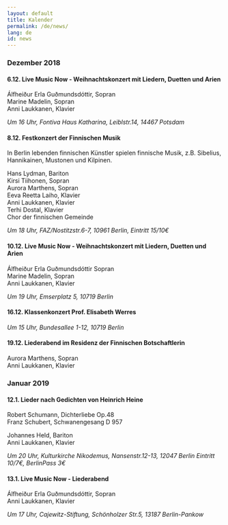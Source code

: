 ```yaml
---
layout: default
title: Kalender
permalink: /de/news/
lang: de
id: news
---
```

### Dezember 2018

#### 6.12. Live Music Now - Weihnachtskonzert mit Liedern, Duetten und Arien 

Álfheiður Erla Guðmundsdóttir, Sopran  
Marine Madelin, Sopran  
Anni Laukkanen, Klavier

_Um 16 Uhr, Fontiva Haus Katharina, Leiblstr.14, 14467 Potsdam_ 

#### 8.12. Festkonzert der Finnischen Musik  
    
In Berlin lebenden finnischen Künstler spielen finnische Musik, z.B. Sibelius, Hannikainen, Mustonen und Kilpinen.  

Hans Lydman, Bariton  
Kirsi Tiihonen, Sopran  
Aurora Marthens, Sopran  
Eeva Reetta Laiho, Klavier  
Anni Laukkanen, Klavier  
Terhi Dostal, Klavier  
Chor der finnischen Gemeinde  

_Um 18 Uhr, FAZ/Nostitzstr.6-7, 10961 Berlin, Eintritt 15/10€_

#### 10.12. Live Music Now - Weihnachtskonzert mit Liedern, Duetten und Arien  

Álfheiður Erla Guðmundsdóttir Sopran  
Marine Madelin, Sopran  
Anni Laukkanen, Klavier

_Um 19 Uhr, Emserplatz 5, 10719 Berlin_

#### 16.12. Klassenkonzert Prof. Elisabeth Werres

_Um 15 Uhr, Bundesallee 1-12, 10719 Berlin_  

#### 19.12. Liederabend im Residenz der Finnischen Botschaftlerin  
Aurora Marthens, Sopran  
Anni Laukkanen, Klavier

### Januar 2019

#### 12.1. Lieder nach Gedichten von Heinrich Heine  

Robert Schumann, Dichterliebe Op.48  
Franz Schubert, Schwanengesang D 957  

Johannes Held, Bariton  
Anni Laukkanen, Klavier  

_Um 20 Uhr, Kulturkirche Nikodemus, Nansenstr.12-13, 12047 Berlin_
_Eintritt 10/7€, BerlinPass 3€_  

#### 13.1. Live Music Now - Liederabend  

Álfheiður Erla Guðmundsdóttir, Sopran  
Anni Laukkanen, Klavier  

_Um 17 Uhr, Cajewitz-Stiftung, Schönholzer Str.5, 13187 Berlin-Pankow_
